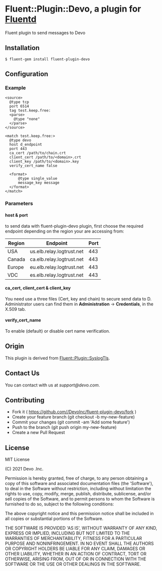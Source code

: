 # Fluent::Plugin::Devo, a plugin for [Fluentd](http://fluentd.org)


Fluent plugin to send messages to Devo


## Installation

`$ fluent-gem install fluent-plugin-devo`

## Configuration

### Example

```
<source>
  @type tcp
  port 6514
  tag test.keep.free:
  <parse>
    @type "none"
  </parse>
</source>

<match test.keep.free:>
  @type devo
  host d_endpoint
  port 443
  ca_cert /path/to/chain.crt
  client_cert /path/to/<domain>.crt
  client_key /path/to/<domain>.key
  verify_cert_name false

  <format>
      @type single_value
      message_key message
  </format>
</match>
```

### Parameters

#### host & port

to send data with fluent-plugin-devo plugin, first choose the required endpoint depending on the region your are accessing from:

| Region 	| Endpoint                  	| Port 	|
|--------	|---------------------------	|------	|
| USA    	| us.elb.relay.logtrust.net 	| 443  	|
| Canada 	| ca.elb.relay.logtrust.net 	| 443  	|
| Europe 	| eu.elb.relay.logtrust.net 	| 443  	|
| VDC    	| es.elb.relay.logtrust.net 	| 443  	|

#### ca_cert, client_cert & client_key

You need use a three files (Cert, key and chain) to secure send data to D. 
Administrator users can find them in **Administration** → **Credentials**, in the X.509 tab. 

#### verify_cert_name
To enable (default) or disable cert name verification.


## Origin

This plugin is derived from [Fluent::Plugin::SyslogTls](https://github.com/zarqman/fluent-plugin-syslog-tls).

## Contact Us

You can contact with us at _support@devo.com_.

## Contributing
* Fork it ( https://github.com//DevoInc/fluent-plugin-devo/fork )
* Create your feature branch (git checkout -b my-new-feature)
* Commit your changes (git commit -am 'Add some feature')
* Push to the branch (git push origin my-new-feature)
* Create a new Pull Request

## License
MIT License

(C) 2021 Devo .Inc.

Permission is hereby granted, free of charge, to any person obtaining a copy of
this software and associated documentation files (the 'Software'), to deal in
the Software without restriction, including without limitation the rights to
use, copy, modify, merge, publish, distribute, sublicense, and/or sell copies of
the Software, and to permit persons to whom the Software is furnished to do so,
subject to the following conditions:

The above copyright notice and this permission notice shall be included in all
copies or substantial portions of the Software.

THE SOFTWARE IS PROVIDED 'AS IS', WITHOUT WARRANTY OF ANY KIND, EXPRESS OR
IMPLIED, INCLUDING BUT NOT LIMITED TO THE WARRANTIES OF MERCHANTABILITY, FITNESS
FOR A PARTICULAR PURPOSE AND NONINFRINGEMENT. IN NO EVENT SHALL THE AUTHORS OR
COPYRIGHT HOLDERS BE LIABLE FOR ANY CLAIM, DAMAGES OR OTHER LIABILITY, WHETHER
IN AN ACTION OF CONTRACT, TORT OR OTHERWISE, ARISING FROM, OUT OF OR IN
CONNECTION WITH THE SOFTWARE OR THE USE OR OTHER DEALINGS IN THE SOFTWARE.